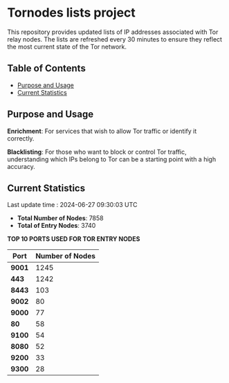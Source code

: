 # Tornodes lists project

This repository provides updated lists of IP addresses associated with Tor relay nodes. The lists are refreshed every 30 minutes to ensure they reflect the most current state of the Tor network.

## Table of Contents

- [Purpose and Usage](#purpose-and-usage)
- [Current Statistics](#current-statistics)


## Purpose and Usage

**Enrichment**: For services that wish to allow Tor traffic or identify it correctly.

**Blacklisting**: For those who want to block or control Tor traffic, understanding which IPs belong to Tor can be a starting point with a high accuracy.

## Current Statistics

Last update time : 2024-06-27 09:30:03 UTC

- **Total Number of Nodes**: 7858
- **Total of Entry Nodes**: 3740

**TOP 10 PORTS USED FOR TOR ENTRY NODES**

| **Port** | **Number of Nodes** |
|------|-----------------|
| **9001**   | 1245  |
| **443**   | 1242  |
| **8443**   | 103  |
| **9002**   | 80  |
| **9000**   | 77  |
| **80**   | 58  |
| **9100**   | 54  |
| **8080**   | 52  |
| **9200**   | 33  |
| **9300**   | 28  |

